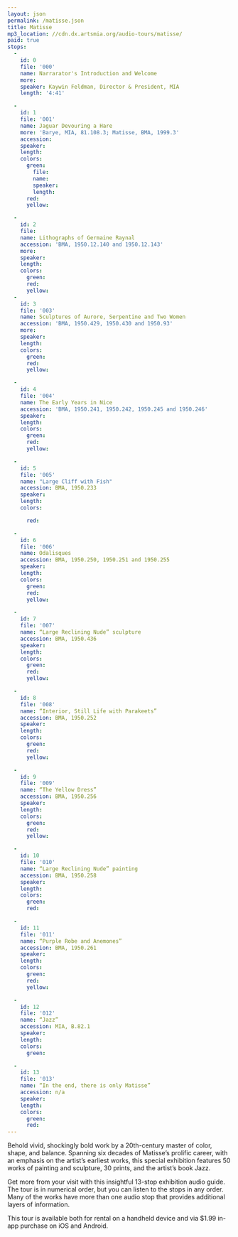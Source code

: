 ```yaml
---
layout: json
permalink: /matisse.json
title: Matisse
mp3_location: //cdn.dx.artsmia.org/audio-tours/matisse/
paid: true
stops:
  -
    id: 0
    file: '000'
    name: Narrarator's Introduction and Welcome
    more:
    speaker: Kaywin Feldman, Director & President, MIA
    length: '4:41'

  -
    id: 1
    file: '001'
    name: Jaguar Devouring a Hare
    more: 'Barye, MIA, 81.108.3; Matisse, BMA, 1999.3'
    accession:
    speaker:
    length:
    colors:
      green:
        file:
        name:
        speaker:
        length:
      red:
      yellow:

  -
    id: 2
    file:
    name: Lithographs of Germaine Raynal
    accession: 'BMA, 1950.12.140 and 1950.12.143'
    more:
    speaker:
    length:
    colors:
      green:
      red:
      yellow:
  -
    id: 3
    file: '003'
    name: Sculptures of Aurore, Serpentine and Two Women
    accession: 'BMA, 1950.429, 1950.430 and 1950.93'
    more:
    speaker:
    length:
    colors:
      green:
      red:
      yellow:

  -
    id: 4
    file: '004'
    name: The Early Years in Nice
    accession: 'BMA, 1950.241, 1950.242, 1950.245 and 1950.246'
    speaker:
    length:
    colors:
      green:
      red:
      yellow:

  -
    id: 5
    file: '005'
    name: "Large Cliff with Fish"
    accession: BMA, 1950.233
    speaker:
    length:
    colors:

      red:

  -
    id: 6
    file: '006'
    name: Odalisques
    accession: BMA, 1950.250, 1950.251 and 1950.255
    speaker:
    length:
    colors:
      green:
      red:
      yellow:

  -
    id: 7
    file: '007'
    name: “Large Reclining Nude” sculpture
    accession: BMA, 1950.436
    speaker:
    length:
    colors:
      green:
      red:
      yellow:

  -
    id: 8
    file: '008'
    name: “Interior, Still Life with Parakeets”
    accession: BMA, 1950.252
    speaker:
    length:
    colors:
      green:
      red:
      yellow:

  -
    id: 9
    file: '009'
    name: “The Yellow Dress”
    accession: BMA, 1950.256
    speaker:
    length:
    colors:
      green:
      red:
      yellow:

  -
    id: 10
    file: '010'
    name: “Large Reclining Nude” painting
    accession: BMA, 1950.258
    speaker:
    length:
    colors:
      green:
      red:

  -
    id: 11
    file: '011'
    name: “Purple Robe and Anemones”
    accession: BMA, 1950.261
    speaker:
    length:
    colors:
      green:
      red:
      yellow:

  -
    id: 12
    file: '012'
    name: “Jazz”
    accession: MIA, B.82.1
    speaker:
    length:
    colors:
      green:

  -
    id: 13
    file: '013'
    name: “In the end, there is only Matisse”
    accession: n/a
    speaker:
    length:
    colors:
      green:
      red:
---
```


Behold vivid, shockingly bold work by a 20th-century master of color,
shape, and balance. Spanning six decades of Matisse’s prolific career, with an emphasis on
the artist’s earliest works, this special exhibition features 50 works
of painting and sculpture, 30 prints, and the artist’s book Jazz.

Get more from your visit with this insightful 13-stop exhibition audio
guide. The tour is in numerical order, but you can listen to the stops
in any order. Many of the works have more than one audio stop that
provides additional layers of information.

This tour is available both for rental on a handheld device and via
$1.99 in-app purchase on iOS and Android.


